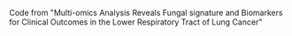Code from "Multi-omics Analysis Reveals Fungal signature and Biomarkers for Clinical Outcomes in the Lower Respiratory Tract of Lung Cancer"
